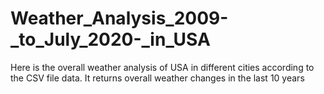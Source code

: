 # Weather_Analysis_2009-_to_July_2020-_in_USA
Here is the overall weather analysis of USA in different cities according to the CSV file data. It returns overall weather changes in the last 10 years
